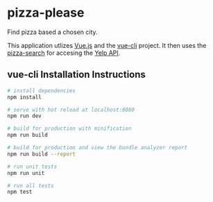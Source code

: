 # pizza-please

Find pizza based a chosen city.

This application utlizes [Vue.js](https://vuejs.org/) and the [vue-cli](https://github.com/vuejs/vue-cli) project. It then uses the [pizza-search](https://github.com/joefearnley/pizza-search) for accesing the [Yelp API](https://www.yelp.com/fusion). 

## vue-cli Installation Instructions

``` bash
# install dependencies
npm install

# serve with hot reload at localhost:8080
npm run dev

# build for production with minification
npm run build

# build for production and view the bundle analyzer report
npm run build --report

# run unit tests
npm run unit

# run all tests
npm test
```

